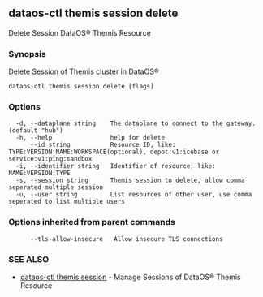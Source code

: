 ## dataos-ctl themis session delete

Delete Session DataOS® Themis Resource

### Synopsis

Delete Session of Themis cluster in DataOS®

```
dataos-ctl themis session delete [flags]
```

### Options

```
  -d, --dataplane string    The dataplane to connect to the gateway. (default "hub")
  -h, --help                help for delete
      --id string           Resource ID, like: TYPE:VERSION:NAME:WORKSPACE(optional), depot:v1:icebase or service:v1:ping:sandbox
  -i, --identifier string   Identifier of resource, like: NAME:VERSION:TYPE
  -s, --session string      Themis session to delete, allow comma seperated multiple session
  -u, --user string         List resources of other user, use comma seperated to list multiple users
```

### Options inherited from parent commands

```
      --tls-allow-insecure   Allow insecure TLS connections
```

### SEE ALSO

* [dataos-ctl themis session](dataos-ctl_themis_session.md)	 - Manage Sessions of DataOS® Themis Resource

